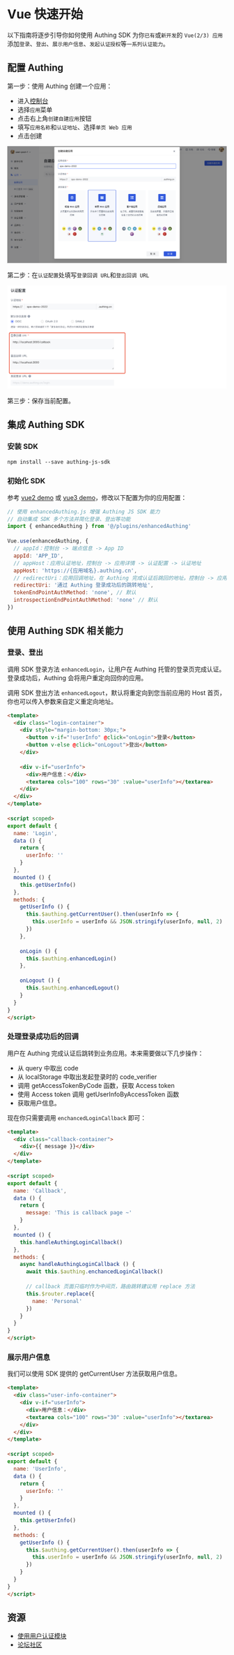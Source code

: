 # Vue 快速开始

以下指南将逐步引导你如何使用 Authing SDK 为你`已有`或`新开发`的 `Vue(2/3) 应用`添加`登录`、`登出`、`展示用户信息`、`发起认证授权`等`一系列认证能力`。

## 配置 Authing

第一步：使用 Authing 创建一个应用：

- 进入<a href="https://console.authing.cn/" target="blank">控制台</a>
- 选择`应用`菜单
- 点击右上角`创建自建应用`按钮
- 填写`应用名称`和`认证地址`、选择`单页 Web 应用`
- 点击创建

![image](./doc-assets/1.png)

第二步：在`认证配置`处填写`登录回调 URL`和`登出回调 URL`

![image](./doc-assets/2.png)

第三步：保存当前配置。

## 集成 Authing SDK

### 安装 SDK

``` shell
npm install --save authing-js-sdk
```

### 初始化 SDK

参考 [vue2 demo](./vue2/index.js) 或 [vue3 demo](./vue3/index.js)，修改以下配置为你的应用配置：

``` javascript
// 使用 enhancedAuthing.js 增强 Authing JS SDK 能力
// 自动集成 SDK 多个方法并简化登录、登出等功能
import { enhancedAuthing } from '@/plugins/enhancedAuthing'

Vue.use(enhancedAuthing, {
  // appId：控制台 -> 端点信息 -> App ID
  appId: 'APP_ID',
  // appHost：应用认证地址，控制台 -> 应用详情 -> 认证配置 -> 认证地址
  appHost: 'https://{应用域名}.authing.cn',
  // redirectUri：应用回调地址，在 Authing 完成认证后跳回的地址。控制台 -> 应用详情 -> 认证配置 -> 登录回调 URL
  redirectUri: '通过 Authing 登录成功后的跳转地址',
  tokenEndPointAuthMethod: 'none', // 默认
  introspectionEndPointAuthMethod: 'none' // 默认
})
```

## 使用 Authing SDK 相关能力

### 登录、登出

调用 SDK 登录方法 `enhancedLogin`，让用户在 Authing 托管的登录页完成认证。登录成功后，Authing 会将用户重定向回你的应用。

调用 SDK 登出方法 `enhancedLogout`，默认将重定向到您当前应用的 Host 首页，你也可以传入参数来自定义重定向地址。

``` html
<template>
  <div class="login-container">
    <div style="margin-bottom: 30px;">
      <button v-if="!userInfo" @click="onLogin">登录</button>
      <button v-else @click="onLogout">登出</button>
    </div>

    <div v-if="userInfo">
      <div>用户信息：</div>
      <textarea cols="100" rows="30" :value="userInfo"></textarea>
    </div>
  </div>
</template>

<script scoped>
export default {
  name: 'Login',
  data () {
    return {
      userInfo: ''
    }
  },
  mounted () {
    this.getUserInfo()
  },
  methods: {
    getUserInfo () {
      this.$authing.getCurrentUser().then(userInfo => {
        this.userInfo = userInfo && JSON.stringify(userInfo, null, 2) || ''
      })
    },

    onLogin () {
      this.$authing.enhancedLogin()
    },

    onLogout () {
      this.$authing.enhancedLogout()
    }
  }
}
</script>
```

### 处理登录成功后的回调

用户在 Authing 完成认证后跳转到业务应用。本来需要做以下几步操作：

- 从 query 中取出 code
- 从 localStorage 中取出发起登录时的 code_verifier
- 调用 getAccessTokenByCode 函数，获取 Access token
- 使用 Access token 调用 getUserInfoByAccessToken 函数
- 获取用户信息。

现在你只需要调用 `enchancedLoginCallback` 即可：

``` html
<template>
  <div class="callback-container">
    <div>{{ message }}</div>
  </div>
</template>

<script scoped>
export default {
  name: 'Callback',
  data () {
    return {
      message: 'This is callback page ~'
    }
  },
  mounted () {
    this.handleAuthingLoginCallback()  
  },
  methods: {
    async handleAuthingLoginCallback () {
      await this.$authing.enchancedLoginCallback()
      
      // callback 页面只临时作为中间页，路由跳转建议用 replace 方法
      this.$router.replace({
        name: 'Personal'
      })
    }
  }
}
</script>
```

### 展示用户信息

我们可以使用 SDK 提供的 getCurrentUser 方法获取用户信息。

``` html
<template>
  <div class="user-info-container">
    <div v-if="userInfo">
      <div>用户信息：</div>
      <textarea cols="100" rows="30" :value="userInfo"></textarea>
    </div>
  </div>
</template>

<script scoped>
export default {
  name: 'UserInfo',
  data () {
    return {
      userInfo: ''
    }
  },
  mounted () {
    this.getUserInfo()
  },
  methods: {
    getUserInfo () {
      this.$authing.getCurrentUser().then(userInfo => {
        this.userInfo = userInfo && JSON.stringify(userInfo, null, 2) || ''
      })
    }
  }
}
</script>
```
## 资源

- [使用用户认证模块](https://docs.authing.cn/v2/reference/sdk-for-node/authentication/)
- [论坛社区](https://forum.authing.cn/)
